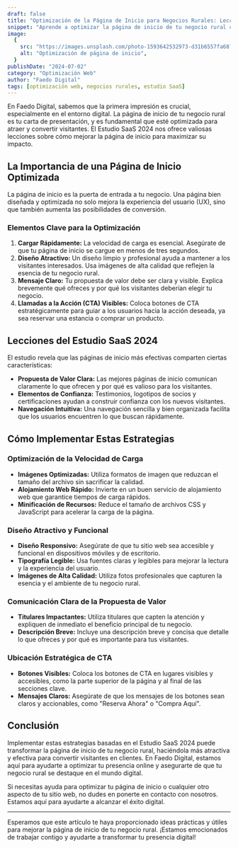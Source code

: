 ```yaml
---
draft: false
title: "Optimización de la Página de Inicio para Negocios Rurales: Lecciones del Estudio SaaS 2024"
snippet: "Aprende a optimizar la página de inicio de tu negocio rural con las mejores prácticas del estudio SaaS 2024, mejorando la atracción y conversión de visitantes."
image:
  {
    src: "https://images.unsplash.com/photo-1593642532973-d31b6557fa68?&fit=crop&w=430&h=240",
    alt: "Optimización de página de inicio",
  }
publishDate: "2024-07-02"
category: "Optimización Web"
author: "Faedo Digital"
tags: [optimización web, negocios rurales, estudio SaaS]
---
```


En Faedo Digital, sabemos que la primera impresión es crucial, especialmente en el entorno digital. La página de inicio de tu negocio rural es tu carta de presentación, y es fundamental que esté optimizada para atraer y convertir visitantes. El Estudio SaaS 2024 nos ofrece valiosas lecciones sobre cómo mejorar la página de inicio para maximizar su impacto.

## La Importancia de una Página de Inicio Optimizada

La página de inicio es la puerta de entrada a tu negocio. Una página bien diseñada y optimizada no solo mejora la experiencia del usuario (UX), sino que también aumenta las posibilidades de conversión.

### Elementos Clave para la Optimización

1. **Cargar Rápidamente:** La velocidad de carga es esencial. Asegúrate de que tu página de inicio se cargue en menos de tres segundos.
2. **Diseño Atractivo:** Un diseño limpio y profesional ayuda a mantener a los visitantes interesados. Usa imágenes de alta calidad que reflejen la esencia de tu negocio rural.
3. **Mensaje Claro:** Tu propuesta de valor debe ser clara y visible. Explica brevemente qué ofreces y por qué los visitantes deberían elegir tu negocio.
4. **Llamadas a la Acción (CTA) Visibles:** Coloca botones de CTA estratégicamente para guiar a los usuarios hacia la acción deseada, ya sea reservar una estancia o comprar un producto.

## Lecciones del Estudio SaaS 2024

El estudio revela que las páginas de inicio más efectivas comparten ciertas características:

- **Propuesta de Valor Clara:** Las mejores páginas de inicio comunican claramente lo que ofrecen y por qué es valioso para los visitantes.
- **Elementos de Confianza:** Testimonios, logotipos de socios y certificaciones ayudan a construir confianza con los nuevos visitantes.
- **Navegación Intuitiva:** Una navegación sencilla y bien organizada facilita que los usuarios encuentren lo que buscan rápidamente.

## Cómo Implementar Estas Estrategias

### Optimización de la Velocidad de Carga

- **Imágenes Optimizadas:** Utiliza formatos de imagen que reduzcan el tamaño del archivo sin sacrificar la calidad.
- **Alojamiento Web Rápido:** Invierte en un buen servicio de alojamiento web que garantice tiempos de carga rápidos.
- **Minificación de Recursos:** Reduce el tamaño de archivos CSS y JavaScript para acelerar la carga de la página.

### Diseño Atractivo y Funcional

- **Diseño Responsivo:** Asegúrate de que tu sitio web sea accesible y funcional en dispositivos móviles y de escritorio.
- **Tipografía Legible:** Usa fuentes claras y legibles para mejorar la lectura y la experiencia del usuario.
- **Imágenes de Alta Calidad:** Utiliza fotos profesionales que capturen la esencia y el ambiente de tu negocio rural.

### Comunicación Clara de la Propuesta de Valor

- **Titulares Impactantes:** Utiliza titulares que capten la atención y expliquen de inmediato el beneficio principal de tu negocio.
- **Descripción Breve:** Incluye una descripción breve y concisa que detalle lo que ofreces y por qué es importante para tus visitantes.

### Ubicación Estratégica de CTA

- **Botones Visibles:** Coloca los botones de CTA en lugares visibles y accesibles, como la parte superior de la página y al final de las secciones clave.
- **Mensajes Claros:** Asegúrate de que los mensajes de los botones sean claros y accionables, como "Reserva Ahora" o "Compra Aquí".

## Conclusión

Implementar estas estrategias basadas en el Estudio SaaS 2024 puede transformar la página de inicio de tu negocio rural, haciéndola más atractiva y efectiva para convertir visitantes en clientes. En Faedo Digital, estamos aquí para ayudarte a optimizar tu presencia online y asegurarte de que tu negocio rural se destaque en el mundo digital.

Si necesitas ayuda para optimizar tu página de inicio o cualquier otro aspecto de tu sitio web, no dudes en ponerte en contacto con nosotros. Estamos aquí para ayudarte a alcanzar el éxito digital.

---

Esperamos que este artículo te haya proporcionado ideas prácticas y útiles para mejorar la página de inicio de tu negocio rural. ¡Estamos emocionados de trabajar contigo y ayudarte a transformar tu presencia digital!
